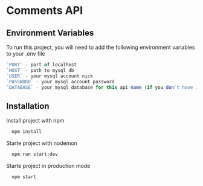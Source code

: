 
# Comments API


## Environment Variables

To run this project, you will need to add the following environment variables to your .env file

```javascript
`PORT` - port of localhost 
`HOST` - path to mysql db 
`USER` - your mysql account nick
`PASSWORD` - your mysql account password
`DATABASE` - your mysql database for this api name (if you don`t have it you need to create new DB) 
```

## Installation

Install project with npm

```bash
  npm install
```
Starte project with nodemon
```bash
  npm run start:dev
```
Starte project in production mode 
```bash
  npm start
```
